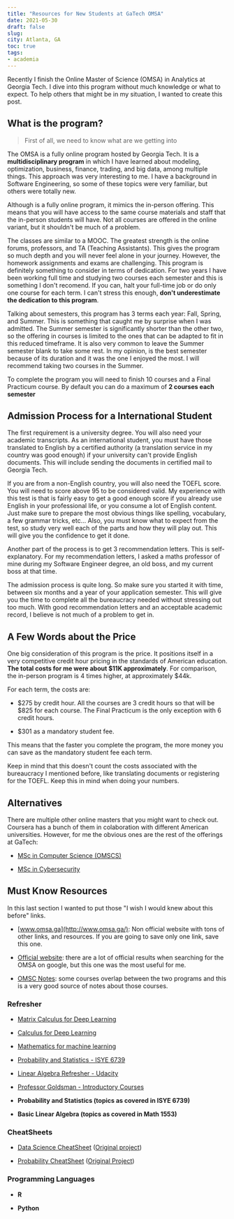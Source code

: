 ```yaml
---
title: "Resources for New Students at GaTech OMSA"
date: 2021-05-30
draft: false
slug: 
city: Atlanta, GA
toc: true
tags:
- academia
---
```



Recently I finish the Online Master of Science (OMSA) in Analytics at Georgia Tech. I dive into this program without much knowledge or what to expect. To help others that might be in my situation,  I wanted to create this post.

## What is the program?

> First of all, we need to know what are we getting into

The OMSA is a fully online program hosted by Georgia Tech. It is a __multidisciplinary program__ in which I have learned about modeling, optimization, business, finance, trading, and big data, among multiple things. This approach was very interesting to me. I have a background in Software Engineering, so some of these topics were very familiar, but others were totally new.

Although is a fully online program, it mimics the in-person offering. This means that you will have access to the same course materials and staff that the in-person students will have. Not all courses are offered in the online variant, but it shouldn't be much of a problem.

The classes are similar to a MOOC. The greatest strength is the online forums, professors, and TA (Teaching Assistants). This gives the program so much depth and you will never feel alone in your journey. However, the homework assignments and exams are challenging. This program is definitely something to consider in terms of dedication. For two years I have been working full time and studying two courses each semester and this is something I don't recomend. If you can, halt your full-time job or do only one course for each term. I can't stress this enough, __don't underestimate the dedication to this program__.

Talking about semesters, this program has 3 terms each year: Fall, Spring, and Summer. This is something that caught me by surprise when I was admitted. The Summer semester is significantly shorter than the other two, so the offering in courses is limited to the ones that can be adapted to fit in this reduced timeframe. It is also very common to leave the Summer semester blank to take some rest. In my opinion, is the best semester because of its duration and it was the one I enjoyed the most. I will recommend taking two courses in the Summer.

To complete the program you will need to finish 10 courses and a Final Practicum course. By default you can do a maximum of __2 courses each semester__

## Admission Process for a International Student

The first requirement is a university degree. You will also need your academic transcripts. As an international student, you must have those translated to English by a certified authority (a translation service in my country was good enough) if your university can't provide English documents. This will include sending the documents in certified mail to Georgia Tech. 

If you are from a non-English country, you will also need the TOEFL score. You will need to score above 95 to be considered valid. My experience with this test is that is fairly easy to get a good enough score if you already use English in your professional life, or you consume a lot of English content. Just make sure to prepare the most obvious things like spelling, vocabulary, a few grammar tricks, etc... Also, you must know what to expect from the test, so study very well each of the parts and how they will play out. This will give you the confidence to get it done.

Another part of the process is to get 3 recommendation letters. This is self-explanatory. For my recommendation letters, I asked a maths professor of mine during my Software Engineer degree, an old boss, and my current boss at that time. 

The admission process is quite long. So make sure you started it with time, between six months and a year of your application semester. This will give you the time to complete all the bureaucracy needed without stressing out too much. With good recommendation letters and an acceptable academic record, I believe is not much of a problem to get in.

## A Few Words about the Price

One big consideration of this program is the price. It positions itself in a very competitive credit hour pricing in the standards of American education. __The total costs for me were about $11K approximately__. For comparison, the in-person program is 4 times higher, at approximately $44k.

For each term, the costs are:

* $275 by credit hour. All the courses are 3 credit hours so that will be $825 for each course. The Final Practicum is the only exception with 6 credit hours.

* $301 as a mandatory student fee.

This means that the faster you complete the program, the more money you can save as the mandatory student fee each term.

Keep in mind that this doesn't count the costs associated with the bureaucracy I mentioned before, like translating documents or registering for the TOEFL. Keep this in mind when doing your numbers.

## Alternatives

There are multiple other online masters that you might want to check out. Coursera has a bunch of them in colaboration with different American universities. However, for me the obvious ones are the rest of the offerings at GaTech:

* [MSc in Computer Science (OMSCS)](https://omscs.gatech.edu/explore-oms-cs)

* [MSc in Cybersecurity](https://pe.gatech.edu/degrees/cybersecurity)

## Must Know Resources

In this last section I wanted to put those "I wish I would knew about this before" links.

* [www.omsa.ga](http://www.omsa.ga/): Non official website with tons of other links, and resources. If you are going to save only one link, save this one.

* [Official website](https://pe.gatech.edu/degrees/analytics): there are a lot of official results when searching for the OMSA on google, but this one was the most useful for me.

* [OMSC Notes](https://www.omscs-notes.com/): some courses overlap between the two programs and this is a very good source of notes about those courses.

### Refresher

* [Matrix Calculus for Deep Learning](https://explained.ai/matrix-calculus/)

* [Calculus for Deep Learning](http://wiki.fast.ai/index.php/Calculus_for_Deep_Learning)

* [Mathematics for machine learning](https://mml-book.github.io/)

* [Probability and Statistics - ISYE 6739](https://www2.isye.gatech.edu/~sman/courses/6739/)

* [Linear Algebra Refresher - Udacity](https://www.udacity.com/course/linear-algebra-refresher-course--ud953)

* [Professor Goldsman - Introductory Courses](https://www.edx.org/es/bio/david-goldsman)

* **Probability and Statistics (topics as covered in ISYE 6739)**  

* __Basic Linear Algebra (topics as covered in Math 1553)__ 

### CheatSheets

* [Data Science CheatSheet](https://raw.github.com/ml874/Data-Science-Cheatsheet/master/data-science-cheatsheet.pdf) ([Original project](https://github.com/ml874/Data-Science-Cheatsheet/blob/master/data-science-cheatsheet.pdf))

* [Probability CheatSheet](https://raw.github.com/wzchen/probability_cheatsheet/master/probability_cheatsheet.pdf) ([Original Project](https://github.com/wzchen/probability_cheatsheet/blob/master/probability_cheatsheet.pdf))

### Programming Languages

* __R__

* __Python__
